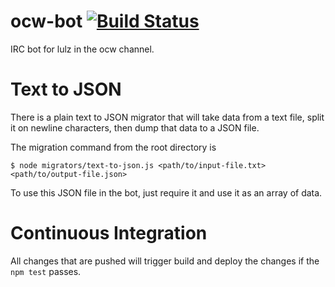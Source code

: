 ocw-bot [![Build Status](https://travis-ci.org/fiveisprime/ocw-bot.png?branch=master)](https://travis-ci.org/fiveisprime/ocw-bot)
=======

IRC bot for lulz in the ocw channel.

# Text to JSON

There is a plain text to JSON migrator that will take data from a text file,
split it on newline characters, then dump that data to a JSON file.

The migration command from the root directory is

    $ node migrators/text-to-json.js <path/to/input-file.txt> <path/to/output-file.json>

To use this JSON file in the bot, just require it and use it as an array of
data.

# Continuous Integration

All changes that are pushed will trigger build and deploy the changes if the
`npm test` passes.
